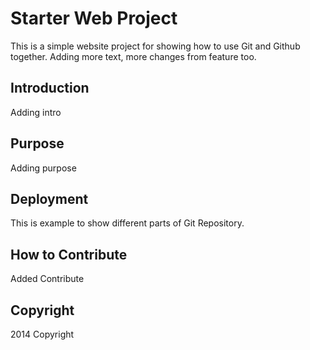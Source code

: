 # Starter Web Project

This is a simple website project for
showing how to use Git and Github together. Adding more text, more changes from feature too.

## Introduction

Adding intro

## Purpose

Adding purpose

## Deployment

This is example to show different parts of
Git Repository.

## How to Contribute

Added Contribute

## Copyright

2014 Copyright